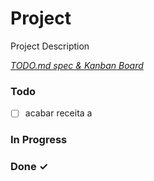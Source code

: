 # Project

Project Description

<em>[TODO.md spec & Kanban Board](https://bit.ly/3fCwKfM)</em>

### Todo

- [ ] acabar receita a  

### In Progress


### Done ✓


